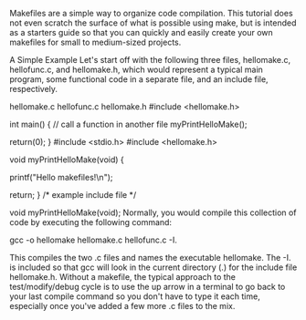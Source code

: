 Makefiles are a simple way to organize code compilation. This tutorial does not even scratch the surface of what is possible using make, but is intended as a starters guide so that you can quickly and easily create your own makefiles for small to medium-sized projects.

A Simple Example
Let's start off with the following three files, hellomake.c, hellofunc.c, and hellomake.h, which would represent a typical main program, some functional code in a separate file, and an include file, respectively.

hellomake.c	hellofunc.c	hellomake.h
#include <hellomake.h>

int main() {
  // call a function in another file
  myPrintHelloMake();

  return(0);
}
#include <stdio.h>
#include <hellomake.h>

void myPrintHelloMake(void) {

  printf("Hello makefiles!\n");

  return;
}
/*
example include file
*/

void myPrintHelloMake(void);
Normally, you would compile this collection of code by executing the following command:

gcc -o hellomake hellomake.c hellofunc.c -I.

This compiles the two .c files and names the executable hellomake. The -I. is included so that gcc will look in the current directory (.) for the include file hellomake.h. Without a makefile, the typical approach to the test/modify/debug cycle is to use the up arrow in a terminal to go back to your last compile command so you don't have to type it each time, especially once you've added a few more .c files to the mix.
